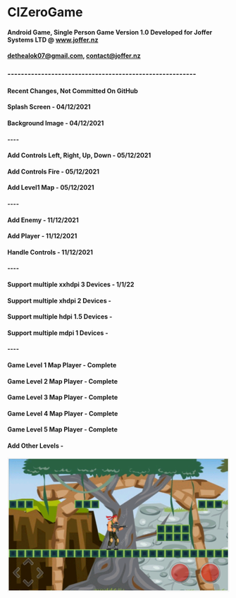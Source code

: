 # CIZeroGame
#### Android Game, Single Person Game Version 1.0 Developed for Joffer Systems  LTD  @ www.joffer.nz
#### dethealok07@gmail.com, contact@joffer.nz

### --------------------------------------------------------

#### Recent Changes, Not Committed On GitHub

#### Splash Screen - 04/12/2021
#### Background Image - 04/12/2021

#### ----

#### Add Controls Left, Right, Up, Down - 05/12/2021
#### Add Controls Fire - 05/12/2021
#### Add Level1 Map - 05/12/2021

#### ----

#### Add Enemy - 11/12/2021
#### Add Player - 11/12/2021
#### Handle Controls - 11/12/2021

#### ----

#### Support multiple xxhdpi 3 Devices - 1/1/22
#### Support multiple xhdpi 2 Devices - 
#### Support multiple hdpi 1.5 Devices - 
#### Support multiple mdpi 1 Devices - 

#### ----

#### Game Level 1 Map Player - Complete
#### Game Level 2 Map Player - Complete
#### Game Level 3 Map Player - Complete
#### Game Level 4 Map Player - Complete
#### Game Level 5 Map Player - Complete

#### Add Other Levels -

![levelBG4.PNG](https://github.com/Alok0220/CIZeroGame/blob/main/app/src/main/res/drawable-v24/levelBG4.PNG)

